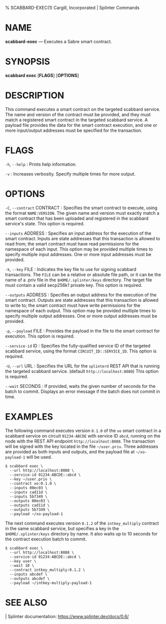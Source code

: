 % SCABBARD-EXEC(1) Cargill, Incorporated | Splinter Commands
<!--
  Copyright 2018-2021 Cargill Incorporated
  Licensed under Creative Commons Attribution 4.0 International License
  https://creativecommons.org/licenses/by/4.0/
-->

NAME
====

**scabbard-exec** — Executes a Sabre smart contract.

SYNOPSIS
========

**scabbard exec** \[**FLAGS**\] \[**OPTIONS**\]

DESCRIPTION
===========
This command executes a smart contract on the targeted scabbard service.
The name and version of the contract must be provided, and they must match a
registered smart contract in the targeted scabbard service. A payload file
provides the data for the smart contract execution, and one or more input/output
addresses must be specified for the transaction.

FLAGS
=====
`-h`, `--help`
: Prints help information.

`-v`
: Increases verbosity. Specify multiple times for more output.

OPTIONS
=======
`-C`, `--contract` CONTRACT
: Specifies the smart contract to execute, using the format `NAME:VERSION`. The
  given name and version must exactly match a smart contract that has been
  uploaded and registered in the scabbard service's state. This option is
  required.

`--inputs` ADDRESS
: Specifies an input address for the execution of the smart contract. Inputs are
  state addresses that this transaction is allowed to read from; the smart
  contract must have read permissions for the namespace of each input. This
  option may be provided multiple times to specify multiple input addresses. One
  or more input addresses must be provided.

`-k`, `--key` FILE
: Indicates the key file to use for signing scabbard transactions. The `FILE`
  can be a relative or absolute file path, or it can be the name of a .priv file
  in the `$HOME/.splinter/keys` directory. The target file must contain a valid
  secp256k1 private key. This option is required.

`--outputs` ADDRESS
: Specifies an output address for the execution of the smart contract. Outputs
  are state addresses that this transaction is allowed to write to; the smart
  contract must have write permissions for the namespace of each output. This
  option may be provided multiple times to specify multiple output addresses.
  One or more output addresses must be provided.

`-p`, `--payload` FILE
: Provides the payload in the file to the smart contract for execution. This
  option is required.

`--service-id` ID
: Specifies the fully-qualified service ID of the targeted scabbard service,
  using the format `CIRCUIT_ID::SERVICE_ID`. This option is required.

`-U`, `--url` URL
: Specifies the URL for the `splinterd` REST API that is running the targeted
  scabbard service. (default `http://localhost:8080`) This option is required.

`--wait` SECONDS
: If provided, waits the given number of seconds for the batch to commit.
  Displays an error message if the batch does not commit in time.

EXAMPLES
========
The following command executes version `0.1.0` of the `xo` smart contract in a
scabbard service on circuit `01234-ABCDE` with service ID `abcd`, running on the
node with the REST API endpoint `http://localhost:8088`. The transaction will be
signed with the key located in the file `~/user.priv`. Three addresses are
provided as both inputs and outputs, and the payload file at `~/xo-payload-1`
will be used.

```
$ scabbard exec \
  --url http://localhost:8088 \
  --service-id 01234-ABCDE::abcd \
  --key ~/user.priv \
  --contract xo:0.1.0 \
  --inputs 00ec03 \
  --inputs cad11d \
  --inputs 5b7349 \
  --outputs 00ec03 \
  --outputs cad11d \
  --outputs 5b7349 \
  --payload ~/xo-payload-1
```

The next command executes version `0.1.2` of the `intkey_multiply` contract in
the same scabbard service, but specifies a key in the `$HOME/.splinter/keys`
directory by name. It also waits up to 10 seconds for the contract execution
batch to commit.

```
$ scabbard exec \
  --url http://localhost:8088 \
  --service-id 01234-ABCDE::abcd \
  --key user \
  --wait 10 \
  --contract intkey_multiply:0.1.2 \
  --inputs abcdef \
  --outputs abcdef \
  --payload ~/intkey-multiply-payload-1
```

SEE ALSO
========
| Splinter documentation: https://www.splinter.dev/docs/0.6/
